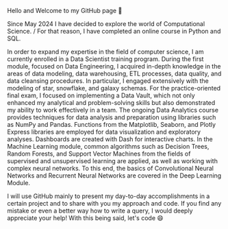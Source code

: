 Hello and Welcome to my GitHub page 👋

Since May 2024 I have decided to explore the world of Computational Science. /
For that reason, I have completed an online course in Python and SQL.

In order to expand my expertise in the field of computer science, I am currently enrolled in a Data Scientist training program.
During the first module, focused on Data Engineering, I acquired in-depth knowledge in the areas of data modeling, data warehousing, ETL processes, data quality, and data cleansing procedures. In particular, I engaged extensively with the modeling of star, snowflake, and galaxy schemas. For the practice-oriented final exam, I focused on implementing a Data Vault, which not only enhanced my analytical and problem-solving skills but also demonstrated my ability to work effectively in a team. The ongoing Data Analytics course provides techniques for data analysis and preparation using libraries such as NumPy and Pandas. Functions from the Matplotlib, Seaborn, and Plotly Express libraries are employed for data visualization and exploratory analyses. Dashboards are created with Dash for interactive charts. In the Machine Learning module, common algorithms such as Decision Trees, Random Forests, and Support Vector Machines from the fields of supervised and unsupervised learning are applied, as well as working with complex neural networks. To this end, the basics of Convolutional Neural Networks and Recurrent Neural Networks are covered in the Deep Learning Module.

I will use GitHub mainly to present my day-to-day accomplishments in a certain project and to share with you my approach and code.
If you find any mistake or even a better way how to write a query, I would deeply appreciate your help!
With this being said, let's code 😄

<!---
mbasaran96/mbasaran96 is a ✨ special ✨ repository because its `README.md` (this file) appears on your GitHub profile.
You can click the Preview link to take a look at your changes.
--->
